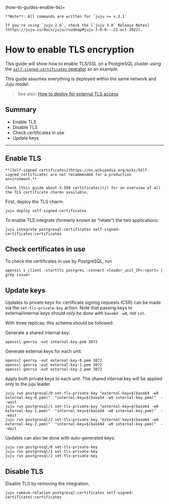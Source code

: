 (how-to-guides-enable-tls)=


```{note}
**Note**: All commands are written for `juju >= v.3.1`

If you're using `juju 2.9`, check the [`juju 3.0` Release Notes](https://juju.is/docs/juju/roadmap#juju-3-0-0---22-oct-2022).
```

# How to enable TLS encryption

This guide will show how to enable TLS/SSL on a PostgreSQL cluster using the [`self-signed-certificates` operator](https://github.com/canonical/self-signed-certificates-operator) as an example.

This guide assumes everything is deployed within the same network and Juju model.

> See also: [How to deploy for external TLS access](/how-to-guides/deploy/tls-vip-access)

## Summary
* Enable TLS
* Disable TLS
* Check certificates in use
* Update keys
---

## Enable TLS

```{caution}
**[Self-signed certificates](https://en.wikipedia.org/wiki/Self-signed_certificate) are not recommended for a production environment.**

Check [this guide about X.509 certificates](/) for an overview of all the TLS certificate charms available. 
```

First, deploy the TLS charm:
```shell
juju deploy self-signed-certificates
```

To enable TLS integrate (formerly known as “relate”) the two applications:
```shell
juju integrate postgresql:certificates self-signed-certificates:certificates
```

## Check certificates in use
To check the certificates in use by PostgreSQL, run
```shell
openssl s_client -starttls postgres -connect <leader_unit_IP>:<port> | grep issuer
```

## Update keys
Updates to private keys for certificate signing requests (CSR) can be made via the `set-tls-private-key` action. Note that passing keys to external/internal keys should *only be done with* `base64 -w0`, *not* `cat`. 

With three replicas, this schema should be followed:

Generate a shared internal key:
```shell
openssl genrsa -out internal-key.pem 3072
```
Generate external keys for each unit:
```shell
openssl genrsa -out external-key-0.pem 3072
openssl genrsa -out external-key-1.pem 3072
openssl genrsa -out external-key-2.pem 3072
```

Apply both private keys to each unit. The shared internal key will be applied only to the juju leader.

```
juju run postgresql/0 set-tls-private-key "external-key=$(base64 -w0 external-key-0.pem)"  "internal-key=$(base64 -w0 internal-key.pem)"  --wait
juju run postgresql/1 set-tls-private-key "external-key=$(base64 -w0 external-key-1.pem)"  "internal-key=$(base64 -w0 internal-key.pem)"  --wait
juju run postgresql/2 set-tls-private-key "external-key=$(base64 -w0 external-key-2.pem)"  "internal-key=$(base64 -w0 internal-key.pem)"  --wait
```

Updates can also be done with auto-generated keys:

```
juju run postgresql/0 set-tls-private-key
juju run postgresql/1 set-tls-private-key
juju run postgresql/2 set-tls-private-key
```

## Disable TLS
Disable TLS by removing the integration.
```shell
juju remove-relation postgresql:certificates self-signed-certificates:certificates
```

